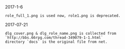 2017-1-6
    
    role_full_1.png is used now, role1.png is deprecated.


2017-07-21

    dlg_cover.png & dlg_role_name.png is collected from `http://bbs.66rpg.com/thread-349079-1-1.html`
    directory `docs` is the original file from net.


